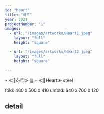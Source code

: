 ```yaml
---
id: "heart"
title: "하트"
year: 2021
projectNumber: "1"
images:
  - url: "/images/artworks/Heart1.jpeg"
    layout: "full"
    height: "square"

  - url: "/images/artworks/Heart2.jpeg"
    layout: "full"
    height: "square"
  
---
```


‣ ≪하트≫ 철
‣ ≪Heart≫ steel

fold: 460 x 500 x 410
unfold: 640 x 700 x 120

## detail


